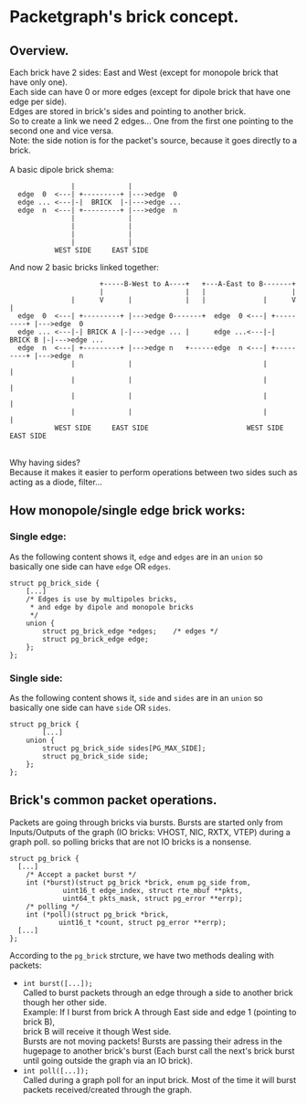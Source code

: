 # Packetgraph's brick concept.

## Overview.

Each brick have 2 sides: East and West (except for monopole brick that have only one).<br>
Each side can have 0 or more edges (except for dipole brick that have one edge per side).<br>
Edges are stored in brick's sides and pointing to another brick.<br>
So to create a link we need 2 edges... One from the first one pointing to the second one and vice versa.<br>
Note: the side notion is for the packet's source, because it goes directly to a brick.<br>
<br>
A basic dipole brick shema:<br>
```
               |             |
  edge  0  <---| +---------+ |--->edge  0
  edge ... <---|-|  BRICK  |-|--->edge ...
  edge  n  <---| +---------+ |--->edge  n
               |             |
               |             |
               |             |
               |             |
           WEST SIDE     EAST SIDE
```
And now 2 basic bricks linked together:<br>
```
                      +-----B-West to A----+   +---A-East to B-------+
                      |                    |   |                     |
               |      V      |             |   |              |      V      | 
  edge  0  <---| +---------+ |--->edge 0-------+  edge  0 <---| +---------+ |--->edge  0
  edge ... <---|-| BRICK A |-|--->edge ... |      edge ...<---|-| BRICK B |-|--->edge ...
  edge  n  <---| +---------+ |--->edge n   +------edge  n <---| +---------+ |--->edge  n
               |             |                                |             |
               |             |                                |             |
               |             |                                |             |
               |             |                                |             |
           WEST SIDE     EAST SIDE                        WEST SIDE     EAST SIDE
```
<br>
Why having sides?<br>
Because it makes it easier to perform operations between two sides such as acting as a diode, filter...<br>

## How monopole/single edge brick works:
### Single edge:
As the following content shows it, `edge` and `edges` are in an `union` so basically one side can have `edge` OR `edges`.
```
struct pg_brick_side {
	[...]
	/* Edges is use by multipoles bricks,
	 * and edge by dipole and monopole bricks
	 */
	union {
		struct pg_brick_edge *edges;	/* edges */
		struct pg_brick_edge edge;
	};
};
```
### Single side:
As the following content shows it, `side` and `sides` are in an `union` so basically one side can have `side` OR `sides`.
```
struct pg_brick {
        [...]
	union {
		struct pg_brick_side sides[PG_MAX_SIDE];
		struct pg_brick_side side;
	};
};
```

## Brick's common packet operations.

Packets are going through bricks via bursts. Bursts are started only from Inputs/Outputs of the graph (IO bricks: VHOST, NIC, RXTX, VTEP) during a graph poll. so polling bricks that are not IO bricks is a nonsense.<br>

```
struct pg_brick {
  [...]
	/* Accept a packet burst */
	int (*burst)(struct pg_brick *brick, enum pg_side from,
		     uint16_t edge_index, struct rte_mbuf **pkts,
		     uint64_t pkts_mask, struct pg_error **errp);
	/* polling */
	int (*poll)(struct pg_brick *brick,
		    uint16_t *count, struct pg_error **errp);
  [...]
};
```

According to the `pg_brick` strcture, we have two methods dealing with packets:

* `int burst([...]);`<br>
  Called to burst packets through an edge through a side to another brick though her other side.<br>
  Example: If I burst from brick A through East side and edge 1 (pointing to brick B),<br>  brick B will receive it though West side.<br>
  Bursts are not moving packets! Bursts are passing their adress in the hugepage to another brick's burst (Each burst call the next's brick burst until going outside the graph via an IO brick).
* `int poll([...]);`<br>
  Called during a graph poll for an input brick. Most of the time it will burst packets received/created through the graph.


